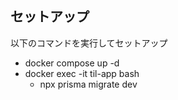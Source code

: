 ## セットアップ

以下のコマンドを実行してセットアップ

- docker compose up -d
- docker exec -it til-app bash
  <!-- til-appコンテナ内で実行 -->
  - npx prisma migrate dev
